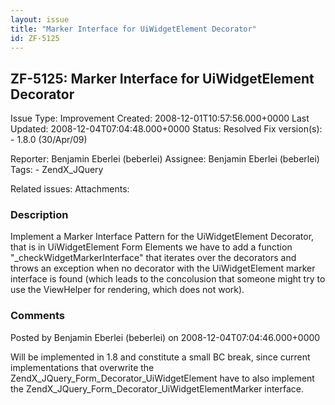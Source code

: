 ```yaml
---
layout: issue
title: "Marker Interface for UiWidgetElement Decorator"
id: ZF-5125
---
```


ZF-5125: Marker Interface for UiWidgetElement Decorator
-------------------------------------------------------

 Issue Type: Improvement Created: 2008-12-01T10:57:56.000+0000 Last Updated: 2008-12-04T07:04:48.000+0000 Status: Resolved Fix version(s): - 1.8.0 (30/Apr/09)
 
 Reporter:  Benjamin Eberlei (beberlei)  Assignee:  Benjamin Eberlei (beberlei)  Tags: - ZendX\_JQuery
 
 Related issues: 
 Attachments: 
### Description

Implement a Marker Interface Pattern for the UiWidgetElement Decorator, that is in UiWidgetElement Form Elements we have to add a function "\_checkWidgetMarkerInterface" that iterates over the decorators and throws an exception when no decorator with the UiWidgetElement marker interface is found (which leads to the concolusion that someone might try to use the ViewHelper for rendering, which does not work).

 

 

### Comments

Posted by Benjamin Eberlei (beberlei) on 2008-12-04T07:04:46.000+0000

Will be implemented in 1.8 and constitute a small BC break, since current implementations that overwrite the ZendX\_JQuery\_Form\_Decorator\_UiWidgetElement have to also implement the ZendX\_JQuery\_Form\_Decorator\_UiWidgetElementMarker interface.

 

 